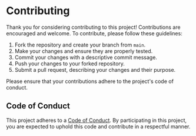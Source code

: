 # Contributing

Thank you for considering contributing to this project! Contributions are encouraged and welcome. To contribute, please follow these guidelines:

1. Fork the repository and create your branch from `main`.
2. Make your changes and ensure they are properly tested.
3. Commit your changes with a descriptive commit message.
4. Push your changes to your forked repository.
5. Submit a pull request, describing your changes and their purpose.

Please ensure that your contributions adhere to the project's code of conduct.

## Code of Conduct

This project adheres to a [Code of Conduct](CODE_OF_CONDUCT.md). By participating in this project, you are expected to uphold this code and contribute in a respectful manner.

